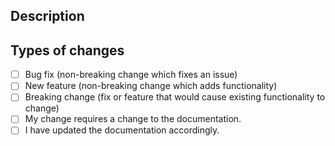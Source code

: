 ## Description
<!--- Describe the change(s), ideally with an unordered list -->

## Types of changes
<!--- What types of changes does your code introduce? Put an `x` in all the boxes that apply: -->
- [ ] Bug fix (non-breaking change which fixes an issue)
- [ ] New feature (non-breaking change which adds functionality)
- [ ] Breaking change (fix or feature that would cause existing functionality to change)
- [ ] My change requires a change to the documentation.
- [ ] I have updated the documentation accordingly.
